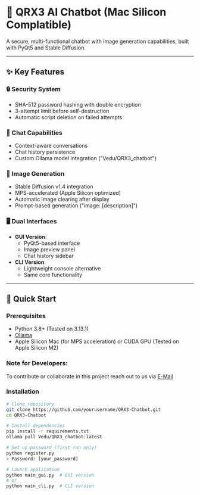 # 🤖 QRX3 AI Chatbot (Mac Silicon Complatible)

A secure, multi-functional chatbot with image generation capabilities, built with PyQt5 and Stable Diffusion.

---

## ✨ Key Features

### 🔒 Security System
- SHA-512 password hashing with double encryption
- 3-attempt limit before self-destruction
- Automatic script deletion on failed attempts

### 💬 Chat Capabilities
- Context-aware conversations
- Chat history persistence
- Custom Ollama model integration ("Vedu/QRX3_chatbot")

### 🎨 Image Generation
- Stable Diffusion v1.4 integration
- MPS-accelerated (Apple Silicon optimized)
- Automatic image clearing after display
- Prompt-based generation ("image: [description]")

### 🖥️ Dual Interfaces
- **GUI Version**:
  - PyQt5-based interface
  - Image preview panel
  - Chat history sidebar
- **CLI Version**:
  - Lightweight console alternative
  - Same core functionality

---

## 🚀 Quick Start

### Prerequisites
- Python 3.8+ (Tested on 3.13.1)
- <a href="https://ollama.ai">Ollama</a>
- Apple Silicon Mac (for MPS acceleration) or CUDA GPU (Tested on Apple Silicon M2)

### Note for Developers: 
To contribute or collaborate in this project reach out to us via <a href="mailto:vedant.storm@gmail.com">E-Mail</a>

### Installation
```bash
# Clone repository
git clone https://github.com/yourusername/QRX3-Chatbot.git
cd QRX3-Chatbot

# Install dependencies
pip install -r requirements.txt
ollama pull Vedu/QRX3_chatbot:latest

# Set up password (first run only)
python register.py
> Password: [your_password]

# Launch application
python main_gui.py  # GUI version
# or
python main_cli.py  # CLI version
